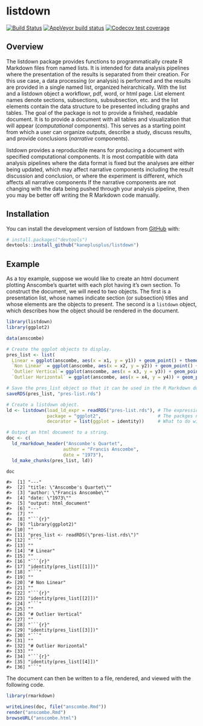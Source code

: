 
<!-- README.md is generated from README.Rmd. Please edit that file -->

# listdown

<!-- badges: start -->

[![Build
Status](https://travis-ci.org/kaneplusplus/listdown.svg?branch=master)](https://travis-ci.org/kaneplusplus/listdown)
[![AppVeyor build
status](https://ci.appveyor.com/api/projects/status/github/kaneplusplus/listdown?branch=master&svg=true)](https://ci.appveyor.com/project/kaneplusplus/listdown)
[![Codecov test
coverage](https://codecov.io/gh/kaneplusplus/listdown/branch/master/graph/badge.svg)](https://codecov.io/gh/kaneplusplus/listdown?branch=master)
<!-- badges: end -->

## Overview

The listdown package provides functions to programmatically create R
Markdown files from named lists. It is intended for data analysis
pipelines where the presentation of the results is separated from their
creation. For this use case, a data processing (or analysis) is
performed and the results are provided in a single named list, organized
heirarchically. With the list and a listdown object a workflowr, pdf,
word, or html page. List element names denote sections, subsections,
subsubsection, etc. and the list elements contain the data structure to
be presented including graphs and tables. The goal of the package is not
to provide a finished, readable document. It is to provide a document
with all tables and visualization that will appear (*computational*
components). This serves as a starting point from which a user can
organize outputs, describe a study, discuss results, and provide
conclusions (*narrative* components).

listdown provides a reproducible means for producing a document with
specified computational components. It is most compatible with data
analysis pipelines where the data format is fixed but the analyses are
either being updated, which may affect narrative components including
the result discussion and conclusion, or where the experiment is
different, which affects all narrative components If the narrative
components are not changing with the data being pushed through your
analysis pipeline, then you may be better off writing the R Markdown
code manually.

## Installation

<!--
You can install the released version of listdown from [CRAN](https://CRAN.R-project.org) with:

``` r
install.packages("listdown")
```

And the development version from [GitHub](https://github.com/) with:
-->

You can install the development version of listdown from
[GitHub](https://github.com/) with:

``` r
# install.packages("devtools")
devtools::install_github("kaneplusplus/listdown")
```

## Example

As a toy example, suppose we would like to create an html document
plotting Anscombe’s quartet with each plot having it’s own section. To
construct the document, we will need to two objects. The first is a
presentation list, whose names indicate section (or subsection) titles
and whose elements are the objects to present. The second is a
`listdown` object, which describes how the object should be rendered in
the document.

``` r
library(listdown)
library(ggplot2)

data(anscombe)

# Create the ggplot objects to display.
pres_list <- list(
  Linear = ggplot(anscombe, aes(x = x1, y = y1)) + geom_point() + theme_bw(),
  `Non Linear` = ggplot(anscombe, aes(x = x2, y = y2)) + geom_point() + theme_bw(),
  `Outlier Vertical`= ggplot(anscombe, aes(x = x3, y = y3)) + geom_point() + theme_bw(),
  `Outlier Horizontal` = ggplot(anscombe, aes(x = x4, y = y4)) + geom_point() + theme_bw())

# Save the pres_list object so that it can be used in the R Markdown document.
saveRDS(pres_list, "pres-list.rds")

# Create a listdown object.
ld <- listdown(load_ld_expr = readRDS("pres-list.rds"), # The expression to load pres_list.
               package = "ggplot2",                     # The packges needed to render plots.
               decorator = list(ggplot = identity))     # What to do with the pres_list elements.

# Output an html document to a string.
doc <- c(
  ld_rmarkdown_header("Anscombe's Quartet",
                     author = "Francis Anscombe",
                     date = "1973"),
  ld_make_chunks(pres_list, ld))

doc
```

    #>  [1] "---"                                    
    #>  [2] "title: \"Anscombe's Quartet\""          
    #>  [3] "author: \"Francis Anscombe\""           
    #>  [4] "date: \"1973\""                         
    #>  [5] "output: html_document"                  
    #>  [6] "---"                                    
    #>  [7] ""                                       
    #>  [8] "```{r}"                                 
    #>  [9] "library(ggplot2)"                       
    #> [10] ""                                       
    #> [11] "pres_list <- readRDS(\"pres-list.rds\")"
    #> [12] "```"                                    
    #> [13] ""                                       
    #> [14] "# Linear"                               
    #> [15] ""                                       
    #> [16] "```{r}"                                 
    #> [17] "identity(pres_list[[1]])"               
    #> [18] "```"                                    
    #> [19] ""                                       
    #> [20] "# Non Linear"                           
    #> [21] ""                                       
    #> [22] "```{r}"                                 
    #> [23] "identity(pres_list[[2]])"               
    #> [24] "```"                                    
    #> [25] ""                                       
    #> [26] "# Outlier Vertical"                     
    #> [27] ""                                       
    #> [28] "```{r}"                                 
    #> [29] "identity(pres_list[[3]])"               
    #> [30] "```"                                    
    #> [31] ""                                       
    #> [32] "# Outlier Horizontal"                   
    #> [33] ""                                       
    #> [34] "```{r}"                                 
    #> [35] "identity(pres_list[[4]])"               
    #> [36] "```"

The document can then be written to a file, rendered, and viewed with
the following code.

``` r
library(rmarkdown)

writeLines(doc, file("anscombe.Rmd"))
render("anscombe.Rmd")
browseURL("anscombe.html")
```

<!-- 
## Example

This is a basic example which shows you how to solve a common problem:


```r
library(listdown)
## basic example code
```
-->
